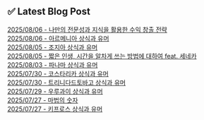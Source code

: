 
## ✅ Latest Blog Post
 
[2025/08/06 - 나만의 전문성과 지식을 활용한 수익 창출 전략](https://3hongstore.tistory.com/382) <br/>
[2025/08/06 - 아르메니아 상식과 유머](https://3hongstore.tistory.com/381) <br/>
[2025/08/05 - 조지아 상식과 유머](https://3hongstore.tistory.com/380) <br/>
[2025/08/05 - 짧은 인생, 시간을 알차게 쓰는 방법에 대하여 feat. 세네카](https://3hongstore.tistory.com/379) <br/>
[2025/08/03 - 파나마 상식과 유머](https://3hongstore.tistory.com/378) <br/>
[2025/07/30 - 코스타리카 상식과 유머](https://3hongstore.tistory.com/377) <br/>
[2025/07/30 - 트리니다드토바고 상식과 유머](https://3hongstore.tistory.com/376) <br/>
[2025/07/29 - 우루과이 상식과 유머](https://3hongstore.tistory.com/375) <br/>
[2025/07/27 - 마법의 숫자](https://3hongstore.tistory.com/374) <br/>
[2025/07/27 - 키프로스 상식과 유머](https://3hongstore.tistory.com/373) <br/>
